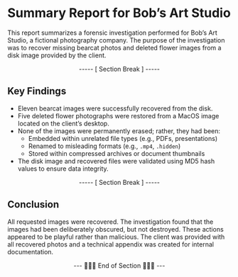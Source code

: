 # Summary Report for Bob’s Art Studio

This report summarizes a forensic investigation performed for Bob’s Art Studio, a fictional photography company. The purpose of the investigation was to recover missing bearcat photos and deleted flower images from a disk image provided by the client.

<div align="center">

----- [ Section Break ] -----

</div>

## Key Findings

- Eleven bearcat images were successfully recovered from the disk.
- Five deleted flower photographs were restored from a MacOS image located on the client’s desktop.
- None of the images were permanently erased; rather, they had been:
  - Embedded within unrelated file types (e.g., PDFs, presentations)
  - Renamed to misleading formats (e.g., `.mp4`, `.hidden`)
  - Stored within compressed archives or document thumbnails
- The disk image and recovered files were validated using MD5 hash values to ensure data integrity.

<div align="center">

----- [ Section Break ] -----

</div>

## Conclusion

All requested images were recovered. The investigation found that the images had been deliberately obscured, but not destroyed. These actions appeared to be playful rather than malicious. The client was provided with all recovered photos and a technical appendix was created for internal documentation.

<div align="center">

--- 🔹🔹🔹 End of Section 🔹🔹🔹 ---

</div>